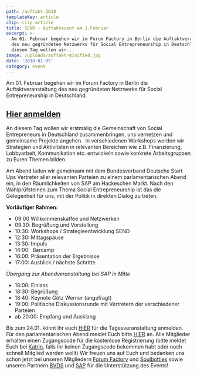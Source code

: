 ```yaml
---
path: /auftakt-2018
templateKey: article
clip: clip_article
title: SEND - Auftaktevent am 1.Februar
excerpt: >-
  Am 01. Februar begehen wir im Forum Factory in Berlin die Auftaktveranstaltung
  des neu gegründeten Netzwerks für Social Entrepreneurship in Deutschland. An
  diesem Tag wollen wir...
image: /uploads/auftakt-minified.jpg
date: '2018-01-05'
category: event
---
```

Am 01. Februar begehen wir im Forum Factory in Berlin die Auftaktveranstaltung des neu gegründeten Netzwerks für Social Entrepreneurship in Deutschland. 

## [Hier anmelden](https://www.eventbrite.com/e/send-auftaktevent-tickets-41754325311)

An diesem Tag wollen wir erstmalig die Gemeinschaft von Social Entrepreneurs in Deutschland zusammenbringen, uns vernetzen und gemeinsame Projekte angehen.  In verschiedenen Workshops werden wir Strategien und Aktivitäten in relevanten Bereichen wie z.B. Finanzierung, Lobbyarbeit, Kommunikation etc. entwickeln sowie konkrete Arbeitsgruppen zu Euren Themen bilden. 

Am Abend laden wir gemeinsam mit dem Bundesverband Deutsche Start Ups Vertreter aller relevanten Parteien zu einem parlamentarischen Abend ein, in den Räumlichkeiten von SAP am Hackeschen Markt. Nach den Wahlprüfsteinen zum Thema Social Entrepreneurship ist das die Gelegenheit für uns, mit der Politik in direkten Dialog zu treten. 

**Vorläufiger Rahmen:**

- 09:00 Willkommenskaffee und Netzwerken
- 09.30: Begrüßung und Vorstellung
- 10:30: Workshops / Strategieentwicklung SEND
- 12:30: Mittagspause
- 13:30: Impuls
- 14:00:  Barcamp 
- 16:00: Präsentation der Ergebnisse
- 17:00: Ausblick / nächste Schritte

*Übergang zur Abendveranstaltung bei SAP in Mitte*

- 18:00: Einlass 
- 18:30: Begrüßung 
- 18:40: Keynote Götz Werner (angefragt)
- 19:00: Politische Diskussionsrunde mit Vertretern der verschiedener Parteien
- ab 20:00: Empfang und Ausklang

Bis zum 24.01. könnt ihr euch [HIER](https://www.eventbrite.com/e/send-auftaktevent-tickets-41754325311) für die Tagesveranstaltung anmelden. Für den parlamentarischen Abend meldet Euch bitte [HIER](https://www.eventbrite.de/e/politischer-dialog-zum-thema-social-entrepreneurship-tickets-42017476403?utm_term=eventurl_text) an. Alle Mitglieder erhalten einen Zugangscode für die kostenlose Registrierung (bitte meldet Euch bei [Katrin](mailto:katrin.elsemann@send-ev.de), falls ihr keinen Zugangscode bekommen habt oder noch schnell Mitglied werden wollt)
Wir freuen uns auf Euch und bedanken uns schon jetzt bei unseren Mitgliedern [Forum Factory](http://www.forum-factory.de/Eventgallerie-Seminar-und-Tagungslocation.1.0.html) und [Soulbottles](https://www.soulbottles.de/) sowie unseren Partnern [BVDS](https://deutschestartups.org/) und [SAP](http://dataspace-berlin.com/) für die Unterstützung des Events!
